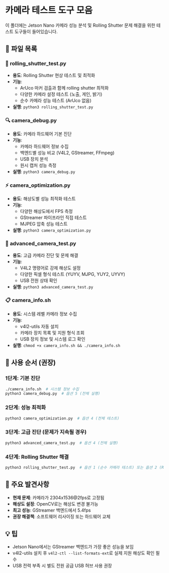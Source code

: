 # 카메라 테스트 도구 모음

이 폴더에는 Jetson Nano 카메라 성능 분석 및 Rolling Shutter 문제 해결을 위한 테스트 도구들이 들어있습니다.

## 📁 파일 목록

### 🔧 **rolling_shutter_test.py**
- **용도**: Rolling Shutter 현상 테스트 및 최적화
- **기능**: 
  - ArUco 마커 검출과 함께 rolling shutter 최적화
  - 다양한 카메라 설정 테스트 (노출, 게인, 밝기)
  - 순수 카메라 성능 테스트 (ArUco 없음)
- **실행**: `python3 rolling_shutter_test.py`

### 🔍 **camera_debug.py**
- **용도**: 카메라 하드웨어 기본 진단
- **기능**:
  - 카메라 하드웨어 정보 수집
  - 백엔드별 성능 비교 (V4L2, GStreamer, FFmpeg)
  - USB 장치 분석
  - 원시 캡처 성능 측정
- **실행**: `python3 camera_debug.py`

### ⚡ **camera_optimization.py**
- **용도**: 해상도별 성능 최적화 테스트
- **기능**:
  - 다양한 해상도에서 FPS 측정
  - GStreamer 파이프라인 직접 테스트
  - MJPEG 압축 성능 테스트
- **실행**: `python3 camera_optimization.py`

### 🏥 **advanced_camera_test.py**
- **용도**: 고급 카메라 진단 및 문제 해결
- **기능**:
  - V4L2 명령어로 강제 해상도 설정
  - 다양한 픽셀 형식 테스트 (YUYV, MJPG, YUY2, UYVY)
  - USB 전원 상태 확인
- **실행**: `python3 advanced_camera_test.py`

### 📋 **camera_info.sh**
- **용도**: 시스템 레벨 카메라 정보 수집
- **기능**:
  - v4l2-utils 자동 설치
  - 카메라 장치 목록 및 지원 형식 조회
  - USB 장치 정보 및 시스템 로그 확인
- **실행**: `chmod +x camera_info.sh && ./camera_info.sh`

## 🚀 사용 순서 (권장)

### 1단계: 기본 진단
```bash
./camera_info.sh  # 시스템 정보 수집
python3 camera_debug.py  # 옵션 5 (전체 실행)
```

### 2단계: 성능 최적화
```bash
python3 camera_optimization.py  # 옵션 4 (전체 테스트)
```

### 3단계: 고급 진단 (문제가 지속될 경우)
```bash
python3 advanced_camera_test.py  # 옵션 4 (전체 실행)
```

### 4단계: Rolling Shutter 해결
```bash
python3 rolling_shutter_test.py  # 옵션 1 (순수 카메라 테스트) 또는 옵션 2 (RS 테스트)
```

## 🔧 주요 발견사항

- **현재 문제**: 카메라가 2304x1536@2fps로 고정됨
- **해상도 설정**: OpenCV로는 해상도 변경 불가능
- **최고 성능**: GStreamer 백엔드에서 5.4fps
- **권장 해결책**: 소프트웨어 리사이징 또는 하드웨어 교체

## 💡 팁

- Jetson Nano에서는 GStreamer 백엔드가 가장 좋은 성능을 보임
- v4l2-utils 설치 후 `v4l2-ctl --list-formats-ext`로 실제 지원 해상도 확인 필수
- USB 전력 부족 시 별도 전원 공급 USB 허브 사용 권장
